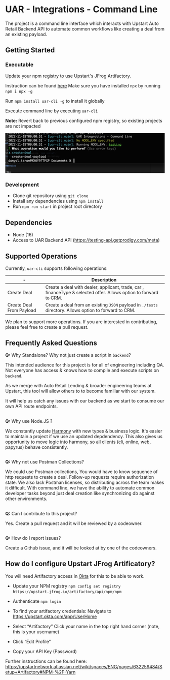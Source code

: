 # UAR - Integrations - Command Line

The project is a command line interface which interacts with Upstart Auto Retail Backend API to automate common workflows like creating a deal from an existing payload.

## Getting Started

### Executable

Update your npm registry to use Upstart's JFrog Artifactory. 

Instruction can be found [here](#how-do-i-configure-upstart-jfrog-artificatory)
Make sure you have installed `npx` by running `npm i npx -g`

Run `npm install uar-cli -g` to install it globally

Execute command line by executing `uar-cli`

**Note:** Revert back to previous configured npm registry, so existing projects are not impacted

![alt text](https://github.com/danyal-isran/test-repository/blob/main/cli.png "cli")

### Development

- Clone git repository using `git clone`
- Install any dependencies using `npm install`
- Run `npm run start` in project root directory

## Dependencies

- Node (16)
- Access to UAR Backend API (https://testing-api.getprodigy.com/meta)

## Supported Operations

Currently, `uar-cli` supports following operations:

| -                        | Description                                                                                                       |
| ------------------------ | ----------------------------------------------------------------------------------------------------------------- |
| Create Deal              | Create a deal with dealer, applicant, trade, car , financeType & selected offer. Allows option to forward to CRM. |
| Create Deal From Payload | Create a deal from an existing `JSON` payload in `./tests` directory. Allows option to forward to CRM.            |

We plan to support more operations. If you are interested in contributing, please feel free to create a pull request.

## Frequently Asked Questions

**Q:** Why Standalone? Why not just create a script in `backend`?

This intended audience for this project is for all of engineering including QA. Not everyone has access & knows how to compile and execute scripts on `backend`.

As we merge with Auto Retail Lending & broader engineering teams at Upstart, this tool will allow others to to become familiar with our system.

It will help us catch any issues with our backend as we start to consume our own API route endpoints.

##

**Q:** Why use Node.JS ?

We constantly update [Harmony](https://github.com/getprodigy/harmony) with new types & business logic. It's easier to maintain a project if we use an updated depdendency. This also gives us opportunity to move logic into harmony, so all clients (cli, online, web, papyrus) behave consistently.

##

**Q:** Why not use Postman Collections?

We could use Postman collections, You would have to know sequence of http requests to create a deal. Follow-up requests require authorization state. We also lack Postman licenses, so distributing across the team makes it difficult. With command line, we have the ability to automate common developer tasks beyond just deal creation like synchronizing db against other environments.

##

**Q:** Can I contribute to this project?

Yes. Create a pull request and it will be reviewed by a codeowner.

##

**Q:** How do I report issues?

Create a Github issue, and it will be looked at by one of the codeowners.

##

## How do I configure Upstart JFrog Artificatory?

You will need Artifactory access in [Okta](https://upstart.okta.com/app/UserHome) for this to be able to work.

- Update your NPM registry
  `npm config set registry https://upstart.jfrog.io/artifactory/api/npm/npm`

- Authenticate
  `npm login`

- To find your artifactory credentials:
  Navigate to https://upstart.okta.com/app/UserHome

- Select “Artifactory”
  Click your name in the top right hand corner (note, this is your username)

- Click “Edit Profile”

- Copy your API Key (Password)

Further instructions can be found here: https://upstartnetwork.atlassian.net/wiki/spaces/ENG/pages/632259484/Setup+Artifactory#NPM-%2F-Yarn

